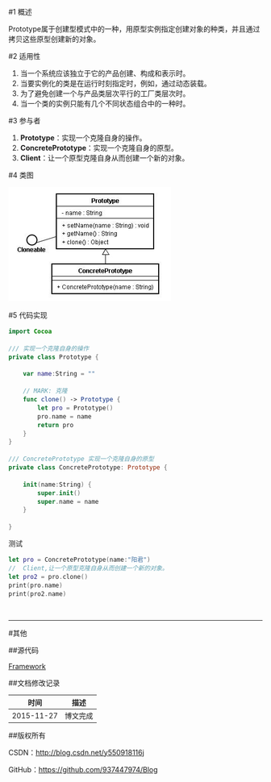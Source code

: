 #1 概述

Prototype属于创建型模式中的一种，用原型实例指定创建对象的种类，并且通过拷贝这些原型创建新的对象。

#2 适用性

1. 当一个系统应该独立于它的产品创建、构成和表示时。
2. 当要实例化的类是在运行时刻指定时，例如，通过动态装载。
3. 为了避免创建一个与产品类层次平行的工厂类层次时。
4. 当一个类的实例只能有几个不同状态组合中的一种时。

#3 参与者

1. **Prototype**：实现一个克隆自身的操作。
2. **ConcretePrototype**：实现一个克隆自身的原型。
3. **Client**：让一个原型克隆自身从而创建一个新的对象。

#4 类图

![DDl-1](https://raw.githubusercontent.com/937447974/Blog/master/Resources/2015112704.png)

#5 代码实现

```swift
import Cocoa

/// 实现一个克隆自身的操作
private class Prototype {

    var name:String = ""
    
    // MARK: 克隆
    func clone() -> Prototype {
        let pro = Prototype()
        pro.name = name
        return pro
    }
}

/// ConcretePrototype 实现一个克隆自身的原型
private class ConcretePrototype: Prototype {
    
    init(name:String) {
        super.init()
        super.name = name
    }
    
}
```

测试

```swift
let pro = ConcretePrototype(name:"阳君")
//  Client,让一个原型克隆自身从而创建一个新的对象。
let pro2 = pro.clone()
print(pro.name)
print(pro2.name)
```

&#160;

----------

#其他

##源代码

[Framework](https://github.com/937447974/Framework)

##文档修改记录

| 时间 | 描述 |
| ---- | ---- |
| 2015-11-27 | 博文完成 |

##版权所有

CSDN：http://blog.csdn.net/y550918116j

GitHub：https://github.com/937447974/Blog